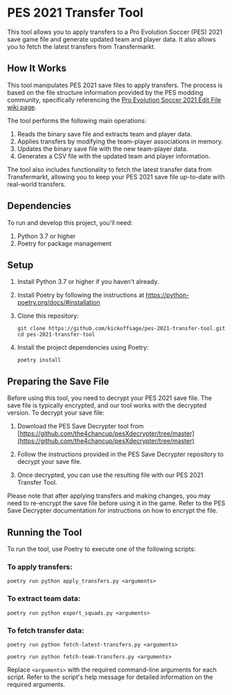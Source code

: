 # PES 2021 Transfer Tool

This tool allows you to apply transfers to a Pro Evolution Soccer (PES) 2021 save game file and generate updated team and player data. It also allows you to fetch the latest transfers from Transfermarkt.

## How It Works

This tool manipulates PES 2021 save files to apply transfers. The process is based on the file structure information provided by the PES modding community, specifically referencing the [Pro Evolution Soccer 2021 Edit File wiki page](https://implyingrigged.info/wiki/Pro_Evolution_Soccer_2021/Edit_file#Team-Player_Table).

The tool performs the following main operations:

1. Reads the binary save file and extracts team and player data.
2. Applies transfers by modifying the team-player associations in memory.
3. Updates the binary save file with the new team-player data.
4. Generates a CSV file with the updated team and player information.

The tool also includes functionality to fetch the latest transfer data from Transfermarkt, allowing you to keep your PES 2021 save file up-to-date with real-world transfers.

## Dependencies

To run and develop this project, you'll need:

1. Python 3.7 or higher
2. Poetry for package management

## Setup

1. Install Python 3.7 or higher if you haven't already.
2. Install Poetry by following the instructions at https://python-poetry.org/docs/#installation

3. Clone this repository:
   ```
   git clone https://github.com/kickoffsage/pes-2021-transfer-tool.git
   cd pes-2021-transfer-tool
   ```

4. Install the project dependencies using Poetry:
   ```
   poetry install
   ```

## Preparing the Save File

Before using this tool, you need to decrypt your PES 2021 save file. The save file is typically encrypted, and our tool works with the decrypted version. To decrypt your save file:

1. Download the PES Save Decrypter tool from [https://github.com/the4chancup/pesXdecrypter/tree/master](https://github.com/the4chancup/pesXdecrypter/tree/master)

2. Follow the instructions provided in the PES Save Decrypter repository to decrypt your save file.

3. Once decrypted, you can use the resulting file with our PES 2021 Transfer Tool.

Please note that after applying transfers and making changes, you may need to re-encrypt the save file before using it in the game. Refer to the PES Save Decrypter documentation for instructions on how to encrypt the file.

## Running the Tool

To run the tool, use Poetry to execute one of the following scripts:

### To apply transfers:
   ```
   poetry run python apply_transfers.py <arguments>
   ```

### To extract team data:
   ```
   poetry run python export_squads.py <arguments>
   ```

### To fetch transfer data:
   ```
   poetry run python fetch-latest-transfers.py <arguments>
   ```
    
   ```
   poetry run python fetch-team-transfers.py <arguments>
   ```

Replace `<arguments>` with the required command-line arguments for each script. Refer to the script's help message for detailed information on the required arguments.

